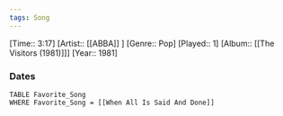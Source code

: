 ```yaml
---
tags: Song  
---
```

[Time:: 3:17]
[Artist:: [[ABBA]] ]
[Genre:: Pop]
[Played:: 1]
[Album:: [[The Visitors (1981)]]]
[Year:: 1981]
### Dates
````dataview
TABLE Favorite_Song
WHERE Favorite_Song = [[When All Is Said And Done]]
````